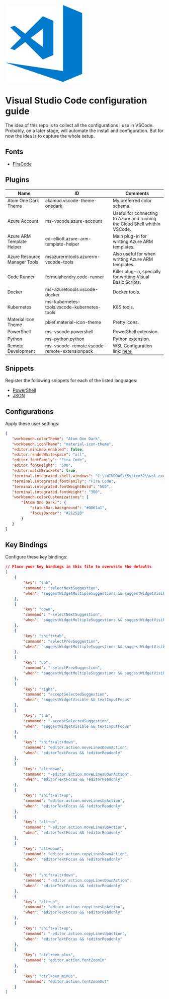 ![image](img/vscode.png)

# Visual Studio Code configuration guide

The idea of this repo is to collect all the configurations I use in VSCode. Probably, on a later stage, will automate the install and configuration. But for now the idea is to capture the whole setup.

## Fonts

- [FiraCode](https://github.com/tonsky/FiraCode)

## Plugins

| **Name** | **ID** | **Comments** |
|-|-|-|
| Atom One Dark Theme | akamud.vscode-theme-onedark | My preferred color schema. |
| Azure Account | ms-vscode.azure-account | Useful for connecting to Azure and running the Cloud Shell whithin VSCode. |
| Azure ARM Template Helper | ed-elliott.azure-arm-template-helper | Main plug-in for writting Azure ARM templates. |
| Azure Resource Manager Tools | msazurermtools.azurerm-vscode-tools | Also useful for when writting Azure ARM templates. |
| Code Runner | formulahendry.code-runner | Killer plug-in, specially for writting Visual Basic Scripts. |
| Docker | ms-azuretoools.vscode-docker | Docker tools. |
| Kubernetes | ms-kubernetes-tools.vscode-kubernetes-tools | K8S tools. |
| Material Icon Theme | pkief.material-icon-theme | Pretty icons. |
| PowerShell | ms-vscode.powershell | PowerShell extension. |
| Python | ms-python.python | Python extension. |
| Remote Development | ms-vscode-remote.vscode-remote-extensionpack | WSL Configuration link: [here](https://code.visualstudio.com/docs/remote/wsl) |

## Snippets

Register the following snippets for each of the listed languages:

- [PowerShell](snippets/powershell.json)
- [JSON](snippets/json.json)

## Configurations

Apply these user settings:
 
 ```json
 {
    "workbench.colorTheme": "Atom One Dark",
    "workbench.iconTheme": "material-icon-theme",
    "editor.minimap.enabled": false,
    "editor.renderWhitespace": "all",
    "editor.fontFamily": "Fira Code",
    "editor.fontWeight": "500",
    "editor.matchBrackets": true,
    "terminal.integrated.shell.windows": "C:\\WINDOWS\\System32\\wsl.exe",
    "terminal.integrated.fontFamily": "Fira Code",
    "terminal.integrated.fontWeightBold": "500",
    "terminal.integrated.fontWeight": "300",
    "workbench.colorCustomizations": {
        "[Atom One Dark]": {
            "statusBar.background": "#0861a1",
            "focusBorder": "#21252B"
        }
    }
}
 ```

 ## Key Bindings

Configure these key bindings:

```json
// Place your key bindings in this file to overwrite the defaults
[
    {
        "key": "tab",
        "command": "selectNextSuggestion",
        "when": "suggestWidgetMultipleSuggestions && suggestWidgetVisible && textInputFocus"
    },
    {
        "key": "down",
        "command": "-selectNextSuggestion",
        "when": "suggestWidgetMultipleSuggestions && suggestWidgetVisible && textInputFocus"
    },
    {
        "key": "shift+tab",
        "command": "selectPrevSuggestion",
        "when": "suggestWidgetMultipleSuggestions && suggestWidgetVisible && textInputFocus"
    },
    {
        "key": "up",
        "command": "-selectPrevSuggestion",
        "when": "suggestWidgetMultipleSuggestions && suggestWidgetVisible && textInputFocus"
    },
    {
        "key": "right",
        "command": "acceptSelectedSuggestion",
        "when": "suggestWidgetVisible && textInputFocus"
    },
    {
        "key": "tab",
        "command": "-acceptSelectedSuggestion",
        "when": "suggestWidgetVisible && textInputFocus"
    },
    {
        "key": "shift+alt+down",
        "command": "editor.action.moveLinesDownAction",
        "when": "editorTextFocus && !editorReadonly"
    },
    {
        "key": "alt+down",
        "command": "-editor.action.moveLinesDownAction",
        "when": "editorTextFocus && !editorReadonly"
    },
    {
        "key": "shift+alt+up",
        "command": "editor.action.moveLinesUpAction",
        "when": "editorTextFocus && !editorReadonly"
    },
    {
        "key": "alt+up",
        "command": "-editor.action.moveLinesUpAction",
        "when": "editorTextFocus && !editorReadonly"
    },
    {
        "key": "alt+down",
        "command": "editor.action.copyLinesDownAction",
        "when": "editorTextFocus && !editorReadonly"
    },
    {
        "key": "shift+alt+down",
        "command": "-editor.action.copyLinesDownAction",
        "when": "editorTextFocus && !editorReadonly"
    },
    {
        "key": "alt+up",
        "command": "editor.action.copyLinesUpAction",
        "when": "editorTextFocus && !editorReadonly"
    },
    {
        "key": "shift+alt+up",
        "command": "-editor.action.copyLinesUpAction",
        "when": "editorTextFocus && !editorReadonly"
    },
    {
        "key": "ctrl+oem_plus",
        "command": "editor.action.fontZoomIn"
    },
    {
        "key": "ctrl+oem_minus",
        "command": "editor.action.fontZoomOut"
    }
]
```

